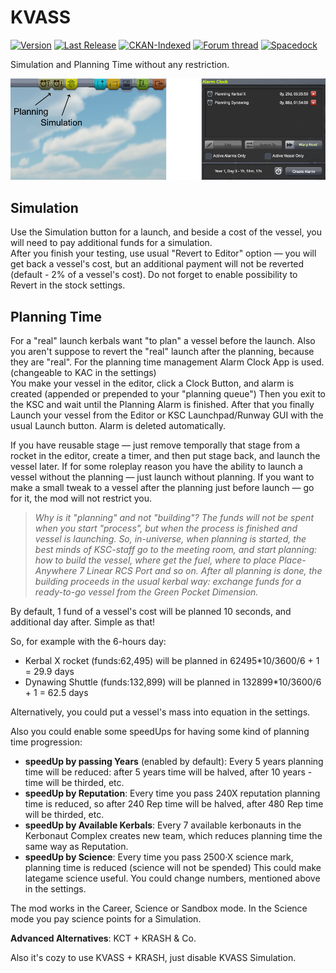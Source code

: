 # KVASS

[![Version](https://img.shields.io/github/release/yalov/KVASS.svg?label=Version&colorB=4CC61E)](https://github.com/yalov/KVASS/releases)
[![Last Release](https://img.shields.io/github/release-date/yalov/KVASS.svg?label=Last%20Release&colorB=99C611)](https://github.com/yalov/KVASS/releases)
[![CKAN-Indexed](https://img.shields.io/badge/CKAN-Indexed-yellowgreen.svg)](https://github.com/KSP-CKAN/CKAN)
[![Forum thread](https://img.shields.io/badge/Link-Forum%20thread-blue.svg)](https://forum.kerbalspaceprogram.com/index.php?/topic/183393-*)
[![Spacedock](https://img.shields.io/badge/Link-Spacedock-blue.svg)](https://spacedock.info/mod/2138)

Simulation and Planning Time without any restriction.

![scheme](https://github.com/yalov/KVASS/blob/master/Screenshots/logo_v2.5_alpha.png?raw=true)

## Simulation

Use the Simulation button for a launch, and beside a cost of the vessel, you will need to pay additional funds for a simulation.  
After you finish your testing, use usual "Revert to Editor" option — you will get back a vessel's cost, but an additional payment will not be reverted (default - 2% of a vessel's cost).
Do not forget to enable possibility to Revert in the stock settings. 

## Planning Time

For a "real" launch kerbals want "to plan" a vessel before the launch. Also you aren't suppose to revert the "real" launch after the planning, because they are "real".
For the planning time management Alarm Clock App is used. (changeable to KAC in the settings)  
You make your vessel in the editor, click a Clock Button, and alarm is created (appended or prepended to your "planning queue") 
Then you exit to the KSC and wait until the Planning Alarm is finished.
After that you finally Launch your vessel from the Editor or KSC Launchpad/Runway GUI with the usual Launch button. Alarm is deleted automatically.

If you have reusable stage — just remove temporally that stage from a rocket in the editor, create a timer, and then put stage back, and launch the vessel later.
If for some roleplay reason you have the ability to launch a vessel without the planning — just launch without planning.
If you want to make a small tweak to a vessel after the planning just before launch — go for it, the mod will not restrict you.

> *Why is it "planning" and not "building"?
> The funds will not be spent when you start "process", but when the process is finished and vessel is launching. 
> So, in-universe, when planning is started, the best minds of KSC-staff go to the meeting room,
> and start planning: how to build the vessel, where get the fuel, where to place Place-Anywhere 7 Linear RCS Port and so on.
> After all planning is done, the building proceeds in the usual kerbal way: exchange funds for a ready-to-go vessel from the Green Pocket Dimension.*

By default, 1 fund of a vessel's cost will be planned 10 seconds, and additional day after. Simple as that!

So, for example with the 6-hours day: 

 * Kerbal X rocket (funds:62,495) will be planned in 62495*10/3600/6 + 1 = 29.9 days
 * Dynawing Shuttle (funds:132,899) will be planned in 132899*10/3600/6 + 1 = 62.5 days

Alternatively, you could put a vessel's mass into equation in the settings.

Also you could enable some speedUps for having some kind of planning time progression:

 * **speedUp by passing Years** (enabled by default):
   Every 5 years planning time will be reduced:
   after 5 years time will be halved, after 10 years - time will be thirded, etc.
 * **speedUp by Reputation**:
   Every time you pass 240X reputation planning time is reduced, 
   so after 240 Rep time will be halved, after 480 Rep time will be thirded, etc.
 * **speedUp by Available Kerbals**:
   Every 7 available kerbonauts in the Kerbonaut Complex creates new team,
   which reduces planning time the same way as Reputation.
 * **speedUp by Science**:
   Every time you pass 2500·X science mark, planning time is reduced (science will not be spended)
   This could make lategame science useful.
   You could change numbers, mentioned above in the settings.

The mod works in the Career, Science or Sandbox mode. In the Science mode you pay science points for a Simulation.

**Advanced Alternatives**: KCT + KRASH & Co.

Also it's cozy to use KVASS + KRASH, just disable KVASS Simulation.
